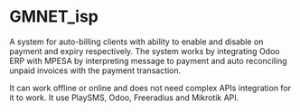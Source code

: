 # GMNET_isp

A system for auto-billing clients with ability to enable and disable on payment and expiry respectively. The system works by integrating Odoo ERP with MPESA by interpreting message to payment and auto reconciling unpaid invoices with the payment transaction.

It can work offline or online and does not need complex APIs integration for it to work. It use PlaySMS, Odoo, Freeradius and Mikrotik API.
